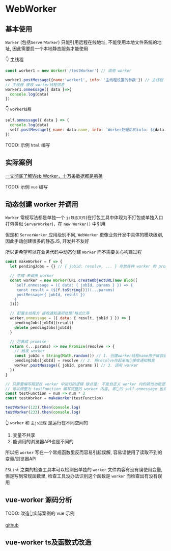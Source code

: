 # WebWorker


## 基本使用

`Worker` (包括`ServerWorker`) 只能引用远程在线地址, 不能使用本地文件系统的地址, 因此需要启一个本地静态服务才能使用

👇 主线程
```js
const worker1 = new Worker('/testWorker') // 调用 worker

worker1.postMessage({name:'worker1', info: '主线程设置的参数'}) // 主线程 -> worker线程 发送信息
// 主线程 接收 worker线程信息
worker1.onmessage({ data }=>{
  console.log(data)
})
```

👇 `worker线程`
```js
self.onmessage({ data } => {
  console.log(data)
  self.postMessage({ name: data.name, info: `Worker处理后的info: ${data.info}` });
})
```

TODO: 示例 `html` 编写

## 实际案例

[一文彻底了解Web Worker，十万条数据都是弟弟](https://juejin.cn/post/7137728629986820126)

TODO: 示例 `vue` 编写

## 动态创建 worker 并调用

`Worker` 常规写法都是单独一个 `js静态文件`(在打包工具中体现为不打包或单独入口打包类似 `ServerWorker`)，在 `new Worker()` 中引用

但是和 `ServerWorker` 应用级别不同, `WebWorker` 更像业务开发中具体的模块级别, 因此手动创建很多的静态JS, 开发并不友好

所以更希望可以在业务代码中动态创建 `Worker` 而不需要关心构建过程

```js
const makeWorker = f => {
  let pendingJobs = {} // { jobid: resolve, ... } 存放各种 worker 的 promise 未执行 resolve 函数

  // 生成 未调用 worker
  const worker = new Worker(URL.createObjectURL(new Blob([
    `self.onmessage = ({ data: { jobId, params } }) => {
     const result = (${f.toString()})(...params)
     postMessage({ jobId, result })
    }`
  ])))

  // 配置主线程方 接收通知通用处理(格式化等
  worker.onmessage = ({ data: { result, jobId } }) => {
    pendingJobs[jobId](result)
    delete pendingJobs[jobId]
  }

  // 包裹成 promise
  return (...params) => new Promise(resolve => {
    // 触发 worker
    const jobId = String(Math.random()) // 1. 创建worker线程name用于接收通知时区分
    pendingJobs[jobId] = resolve // 2. 把resolve存起来由👆接收通知触发 
    worker.postMessage({ jobId, params }) // 3. 调用 worker
  })
}

// 只需要编写期望在 worker 中运行的逻辑 缺点是: 不能自定义 worker 内的其他功能逻辑
// 可以调整为 testFunction 编写完整的 worker 内容, 即👆的 self.onmessage 也自己写
const testFunction = num => num * 2
const testWorker = makeWorker(testFunction)

testWorker(122).then(console.log)
testWorker(233).then(console.log)
```
👆 `worker` 和 `主js进程` 是运行在不同空间的

1. 变量不共享
2. 能调用的浏览器API也是不同的

所以把 `worker` 写在一个常规函数里反而容易引起误解, 容易误使用了读取不到的变量/浏览器API

`ESLint` 之类的检查工具本可以检测出单独的 `worker` 文件内容有没有误使用变量, 但是写到常规函数里, 检查工具没办法识别这个函数是 `worker` 而检查出有没有误用

## vue-worker 源码分析

TODO: 改造👆实际案例的 vue 示例

[github](https://github.com/israelss/simple-web-worker/blob/master/src/createDisposableWorker.js)

## vue-worker ts及函数式改造

